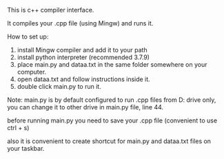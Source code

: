 This is c++ compiler interface.

It compiles your .cpp file (using Mingw) and runs it.

How to set up:
1. install Mingw compiler and add it to your path
2. install python interpreter (recommended 3.7.9)
3. place main.py and dataa.txt in the same folder somewhere on your computer.
4. open dataa.txt and follow instructions inside it.
5. double click main.py to run it.

Note: main.py is by default configured to run .cpp files from D: drive only,
you can change it to other drive in main.py file, line 44.

before running main.py you need to save your .cpp file (convenient to use ctrl + s)

also it is convenient to create shortcut for main.py and dataa.txt files on your taskbar.
